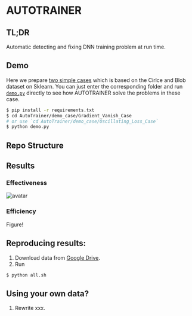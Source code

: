 # AUTOTRAINER

## TL;DR

Automatic detecting and fixing DNN training problem at run time.

## Demo

Here we prepare [two simple cases](./AutoTrainer/demo_case) which is based on the Cirlce and Blob dataset on Sklearn. You can just enter the corresponding folder and run [`demo.py`](./AutoTrainer/demo_case/Gradient_Vanish_Case/demo.py) directly to see how AUTOTRAINER solve the problems in these case.

```bash
$ pip install -r requirements.txt
$ cd AutoTrainer/demo_case/Gradient_Vanish_Case
# or use `cd AutoTrainer/demo_case/Oscillating_Loss_Case`
$ python demo.py
```

## Repo Structure

## Results

### Effectiveness
![avatar](https://shiningrain.github.io/tmpfigure/ICSE21/Figure3.png)



### Efficiency

Figure!

## Reproducing results:

1. Download data from [Google Drive](https://drive.google.com/file/d/1AnzEwQZtKXAXA6jo4xGdhRLuAjnUFMLd/view?usp=sharing).
2. Run

```bash
$ python all.sh
```

## Using your own data?

1. Rewrite xxx.
